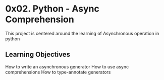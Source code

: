 # 0x02. Python - Async Comprehension

This project is centered around the learning of Asynchronous operation in python

## Learning Objectives

How to write an asynchronous generator
How to use async comprehensions
How to type-annotate generators
